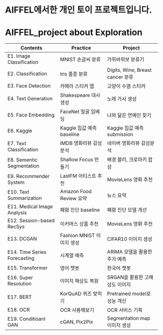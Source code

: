 # AIFFEL에서한 개인 토이 프로젝트입니다.

# AIFFEL_project about Exploration

|Contents|Practice|Project|
|-----|---|---|
|E1. Image Classification|MNIST 손글씨 분류|가위바위보 분류기|
|E2. Classification|Iris 품종 분류|Digits, Wine, Breast cancer 분류|
|E3. Face Detection|카메라 스티커 앱|고양이 수염 스티커|
|E4. Text Generation|Shakespeare 대사 생성|노래 가사 생성|
|E5. Face Embedding|FaceNet 얼굴 임베딩|나와 닮은 연예인 찾기|
|E6. Kaggle|Kaggle 집값 예측 baseline|Kaggle 집값 예측 submission|
|E7. Text Classification|IMDB 영화리뷰 감성분석|네이버 영화리뷰 감성분석|
|E8. Sementic Segmentation|Shallow Focus 만들기|배경 블러, 크로마키 합성|
|E9. Recommender System|LastFM 아티스트 추천|MovieLens 영화 추천|
|E10. Text Summarization|Amazon Food Review 요약|뉴스 요약|
|E11. Medical Image Analysis|폐렴 진단 baseline|폐렴 진단 모델 개선|
|E12. Session-based RecSys|이커머스 상품 추천|MovieLens 영화 추천|
|E13. DCGAN|Fashion MNIST 이미지 생성|CIFAR10 이미지 생성|
|E14. Time Series Forecasting|시계열 예측|ARIMA 모델을 활용한 주가 예측|
|E15. Transformer|영어 챗봇|한국어 챗봇|
|E16. Super Resolution|이미지 해상도 복원|SRGAN을 활용한 고해상도 이미지|
|E17. BERT|KorQuAD 퀴즈 맞히기|Pretrained model로 성능 개선|
|E18. OCR|OCR 사용해보기|OCR 서비스 기획|
|E19. Conditioanl GAN|cGAN, Pix2Pix|Segmentation map 이미지 생성|
